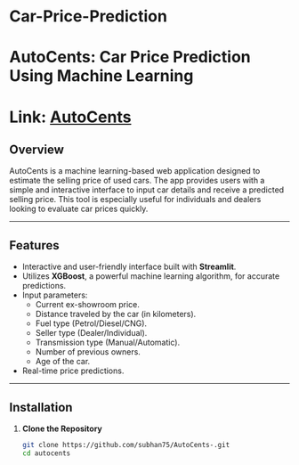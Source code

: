 # Car-Price-Prediction
# AutoCents: Car Price Prediction Using Machine Learning
# Link: [AutoCents](https://autocents.streamlit.app/#planning-to-sell-your-car-let-s-estimate-its-price)

## Overview
AutoCents is a machine learning-based web application designed to estimate the selling price of used cars. The app provides users with a simple and interactive interface to input car details and receive a predicted selling price. This tool is especially useful for individuals and dealers looking to evaluate car prices quickly.

---

## Features
- Interactive and user-friendly interface built with **Streamlit**.
- Utilizes **XGBoost**, a powerful machine learning algorithm, for accurate predictions.
- Input parameters:
  - Current ex-showroom price.
  - Distance traveled by the car (in kilometers).
  - Fuel type (Petrol/Diesel/CNG).
  - Seller type (Dealer/Individual).
  - Transmission type (Manual/Automatic).
  - Number of previous owners.
  - Age of the car.
- Real-time price predictions.

---

## Installation

1. **Clone the Repository**
   ```bash
   git clone https://github.com/subhan75/AutoCents-.git
   cd autocents
